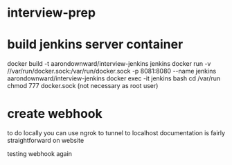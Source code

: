 # interview-prep

# build jenkins server container
docker build -t aarondownward/interview-jenkins jenkins
docker run -v //var/run/docker.sock:/var/run/docker.sock -p 8081:8080 --name jenkins aarondownward/interview-jenkins
docker exec -it jenkins bash
cd /var/run
chmod 777 docker.sock (not necessary as root user)

# create webhook
to do locally you can use ngrok to tunnel to localhost
documentation is fairly straightforward on website

testing webhook again

